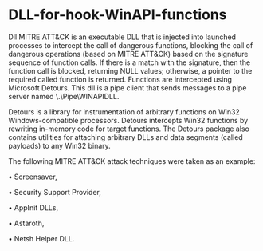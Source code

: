 # DLL-for-hook-WinAPI-functions

Dll MITRE ATT&CK is an executable DLL that is injected into launched processes to intercept the call of dangerous functions, blocking the call of dangerous operations (based on MITRE ATT&CK) based on the signature sequence of function calls. If there is a match with the signature, then the function call is blocked, returning NULL values; otherwise, a pointer to the required called function is returned. Functions are intercepted using Microsoft Detours. This dll is a pipe client that sends messages to a pipe server named \\.\Pipe\WINAPIDLL.

Detours is a library for instrumentation of arbitrary functions on Win32 Windows-compatible processors. Detours intercepts Win32 functions by rewriting in-memory code for target functions. The Detours package also contains utilities for attaching arbitrary DLLs and data segments (called payloads) to any Win32 binary.

The following MITRE ATT&CK attack techniques were taken as an example:

• Screensaver,

• Security Support Provider,

• AppInit DLLs,

• Astaroth,

• Netsh Helper DLL.
